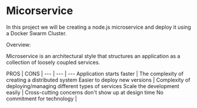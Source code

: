 
# Micorservice
In this project we will be creating a node.js microservice and deploy it using a Docker Swarm Cluster.

Overview:

Microservice is an architectural style that structures an application as a collection of loosely coupled services.

PROS | CONS |
--- | --- | ---
Application starts faster | The complexity of creating a distributed system
Easier to deploy new versions | Complexity of deploying/managing different types of services
Scale the development easily | Cross-cutting concerns don't show up at design time
No commitment for technology |
